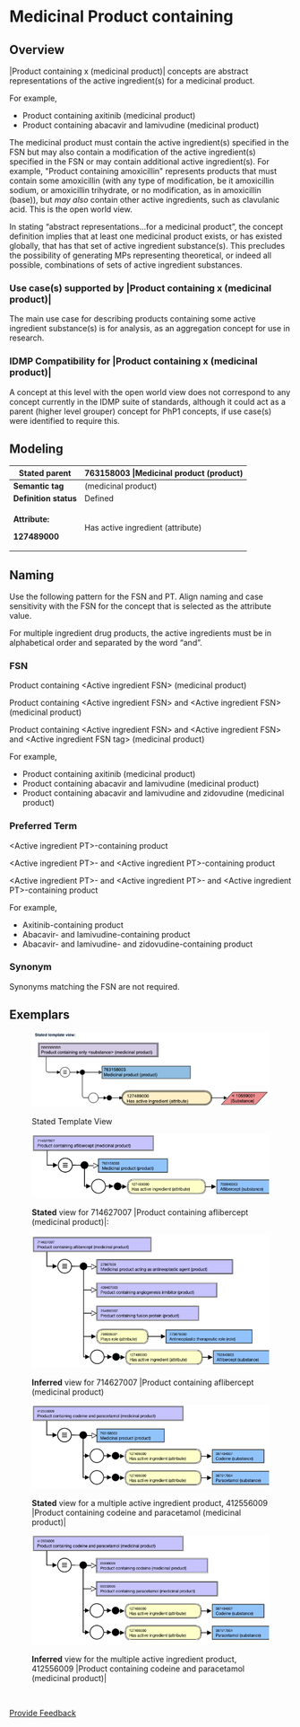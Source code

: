 # Medicinal Product containing

## Overview

|Product containing x (medicinal product)| concepts are abstract representations of the active ingredient(s) for a medicinal product.

For example,

* Product containing axitinib (medicinal product)
* Product containing abacavir and lamivudine (medicinal product)

The medicinal product must contain the active ingredient(s) specified in the FSN but may also contain a modification of the active ingredient(s) specified in the FSN or may contain additional active ingredient(s). For example, "Product containing amoxicillin" represents products that must contain some amoxicillin (with any type of modification, be it amoxicillin sodium, or amoxicillin trihydrate, or no modification, as in amoxicillin (base)), but _may also_ contain other active ingredients, such as clavulanic acid. This is the open world view.

In stating “abstract representations...for a medicinal product”, the concept definition implies that at least one medicinal product exists, or has existed globally, that has that set of active ingredient substance(s). This precludes the possibility of generating MPs representing theoretical, or indeed all possible, combinations of sets of active ingredient substances.

### Use case(s) supported by |Product containing x (medicinal product)|

The main use case for describing products containing some active ingredient substance(s) is for analysis, as an aggregation concept for use in research.

### IDMP Compatibility for |Product containing x (medicinal product)|

A concept at this level with the open world view does not correspond to any concept currently in the IDMP suite of standards, although it could act as a parent (higher level grouper) concept for PhP1 concepts, if use case(s) were identified to require this.

## Modeling

| **Stated parent**                                                                                       | 763158003 \|Medicinal product (product)                                                                                                                                                                                                                                                                                                                                                                    |
| ------------------------------------------------------------------------------------------------------- | ---------------------------------------------------------------------------------------------------------------------------------------------------------------------------------------------------------------------------------------------------------------------------------------------------------------------------------------------------------------------------------------------------------- |
| **Semantic tag**                                                                                        | (medicinal product)                                                                                                                                                                                                                                                                                                                                                                                        |
| **Definition status**                                                                                   | Defined                                                                                                                                                                                                                                                                                                                                                                                                    |
| <p><strong>Attribute:</strong></p><p><strong>127489000 |Has active ingredient (attribute)|</strong></p> | <p>Range: &#x3C;105590001 |Substance (substance) excluding concepts representing structural groupers, dispositions, or combined substances</p><p>Cardinality: 1..* </p><ul><li>There is no technical limit on the number of |Has active ingredient (attribute)|s that may be added to a concept.  A practical limit may be imposed at a later date.</li></ul><p>This attribute is within a role group.</p> |

## Naming

Use the following pattern for the FSN and PT. Align naming and case sensitivity with the FSN for the concept that is selected as the attribute value.

For multiple ingredient drug products, the active ingredients must be in alphabetical order and separated by the word “and”.

### FSN

Product containing \<Active ingredient FSN> (medicinal product)

Product containing \<Active ingredient FSN> and \<Active ingredient FSN> (medicinal product)

Product containing \<Active ingredient FSN> and \<Active ingredient FSN> and \<Active ingredient FSN tag> (medicinal product)

For example,

* Product containing axitinib (medicinal product)
* Product containing abacavir and lamivudine (medicinal product)
* Product containing abacavir and lamivudine and zidovudine (medicinal product)

### Preferred Term

\<Active ingredient PT>-containing product

\<Active ingredient PT>- and \<Active ingredient PT>-containing product

\<Active ingredient PT>- and \<Active ingredient PT>- and \<Active ingredient PT>-containing product

For example,

* Axitinib-containing product
* Abacavir- and lamivudine-containing product
* Abacavir- and lamivudine- and zidovudine-containing product

### Synonym

Synonyms matching the FSN are not required.

## Exemplars

<figure><img src="../../../../../../.gitbook/assets/image (86).png" alt=""><figcaption><p>Stated Template View</p></figcaption></figure>

<figure><img src="../../../../../../.gitbook/assets/image (11) (1) (1).png" alt=""><figcaption><p><strong>Stated</strong> view for 714627007 |Product containing aflibercept (medicinal product)|:</p></figcaption></figure>

<figure><img src="../../../../../../.gitbook/assets/image (12) (1) (1).png" alt=""><figcaption><p><strong>Inferred</strong> view for 714627007 |Product containing aflibercept (medicinal product)</p></figcaption></figure>

<figure><img src="../../../../../../.gitbook/assets/image (13) (1) (1).png" alt=""><figcaption><p> <strong>Stated</strong> view for a multiple active ingredient product, 412556009 |Product containing codeine and paracetamol (medicinal product)|</p></figcaption></figure>

<figure><img src="../../../../../../.gitbook/assets/image (14) (1) (1).png" alt=""><figcaption><p><strong>Inferred</strong> view for the multiple active ingredient product, 412556009 |Product containing codeine and paracetamol (medicinal product)|</p></figcaption></figure>

<figure><img src="../../../../../../authoring/pharmaceutical-and-biologic-product/images/174690630.png" alt=""><figcaption></figcaption></figure>






<a href="https://docs.google.com/forms/d/e/1FAIpQLScTmbZIf0UEQwYDkY27EEWBkaiYkHSbR0_9DmFrMLXoQLyL7Q/viewform?usp=pp_url&entry.1767247133=SCT+Editorial+Guide&entry.670899847=Medicinal%20Product%20containing" class="button primary">Provide Feedback</a>
